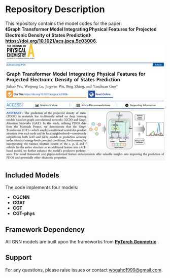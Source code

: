 # Repository Description  

This repository contains the model codes for the paper:  
​**​《Graph Transformer Model Integrating Physical Features for Projected Electronic Density of States Prediction》 https://doi.org/10.1021/acs.jpca.5c03006​**.  
![Paper](https://github.com/jiahao-codes/GNNs-PDOS/blob/0f20a78fbbb01d1ff0da003845bb42cde2c63b5a/pic/paper.png)

## Included Models  
The code implements four models:  
- ​**CGCNN**​  
- ​**CGAT**​  
- ​**CGT**​  
- ​**CGT-phys**​  

## Framework Dependency  
All GNN models are built upon the ​frameworks from **​[PyTorch Geometric](https://github.com/pyg-team/pytorch_geometric)​**​ .  

## Support  
For any questions, please raise issues or contact wogaho1999@gmail.com.
